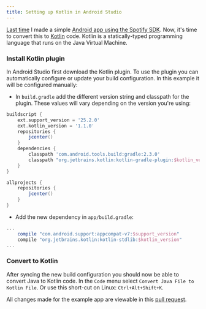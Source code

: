 ```yaml
---
title: Setting up Kotlin in Android Studio
---
```


[Last time](blog/2017/02/22/revisiting-android-development) I made a simple
[Android app using the Spotify SDK](https://github.com/snoek09/SpotifyAndroidSdkExample).
Now, it's time to convert this to [Kotlin](http://kotlinlang.org) code.
Kotlin is a statically-typed programming language that runs on the Java Virtual Machine.

<!-- more -->
### Install Kotlin plugin

In Android Studio first download the Kotlin plugin.
To use the plugin you can automatically configure or update your build configuration.
In this example it will be configured manually:

- In `build.gradle` add the different version string and classpath for the plugin.
These values will vary depending on the version you're using:

```gradle
buildscript {
    ext.support_version = '25.2.0'
    ext.kotlin_version = '1.1.0'
    repositories {
        jcenter()
    }
    dependencies {
        classpath 'com.android.tools.build:gradle:2.3.0'
        classpath "org.jetbrains.kotlin:kotlin-gradle-plugin:$kotlin_version"
    }
}

allprojects {
    repositories {
        jcenter()
    }
}
```

- Add the new dependency in `app/build.gradle`:

```gradle
...
    compile "com.android.support:appcompat-v7:$support_version"
    compile "org.jetbrains.kotlin:kotlin-stdlib:$kotlin_version"
...
```

### Convert to Kotlin

After syncing the new build configuration you should now be able to convert Java
to Kotlin code. In the `Code` menu select `Convert Java File to Kotlin File`.
Or use this short-cut on Linux: `Ctrl+Alt+Shift+K`.

All changes made for the example app are viewable in this
[pull request](https://github.com/snoek09/SpotifyAndroidSdkExample/pull/1/files).

